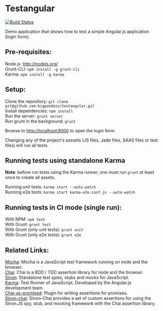 Testangular
===========

[![Build Status](https://travis-ci.org/bigpandaio/testangular.png?branch=master)](https://travis-ci.org/bigpandaio/testangular) 

Demo application that shows how to test a simple Angular.js application (login form).

## Pre-requisites:

Node.js: http://nodejs.org/<br>
Grunt-CLI: `npm install -g grunt-cli`<br>
Karma: `npm install -g karma`<br>

## Setup:

Clone the repository: `git clone git@github.com:bigpandaio/testangular.git`<br>
Install dependencies: `npm install`<br>
Run the server: `grunt server`<br>
Run grunt in the background: `grunt`<br>

Browse to [http://localhost:8000](http://localhost:8000) to open the login form.

Changing any of the project's asssets (JS files, Jade files, SAAS files or test files) will run all tests.

## Running tests using standalone Karma

**Note**: before run tests using the Karma runner, one must run `grunt` at least once to create all assets.

Running unit tests: `karma start --auto-watch`<br>
Running e2e tests: `karma start karma-e2e.conf.js --auto-watch`

## Running tests in CI mode (single run):  

With NPM: `npm test`<br>
With Grunt: `grunt test` <br>
With Grunt (only unit tests): `grunt unit` <br>
With Grunt (only e2e tests): `grunt e2e` <br>

## Related Links:

[Mocha](http://mochajs.org/): Mocha is a JavaScript test framework running on node and the browser.<br>
[Chai](http://chaijs.com/): Chai is a BDD / TDD assertion library for node and the browser.<br>
[Sinon](http://sinonjs.org/): Standalone test spies, stubs and mocks for JavaScript.<br>
[Karma](http://karma-runner.github.io/0.10/index.html): Test Runner of JavaScript. Developed by the Angular.js development team.<br>
[Chai-as-promised](http://chaijs.com/plugins/chai-as-promised): Plugin for writing assertions for promises.<br>
[Sinon-chai](http://chaijs.com/plugins/sinon-chai): Sinon–Chai provides a set of custom assertions for using the Sinon.JS spy, stub, and mocking framework with the Chai assertion library.<br>





